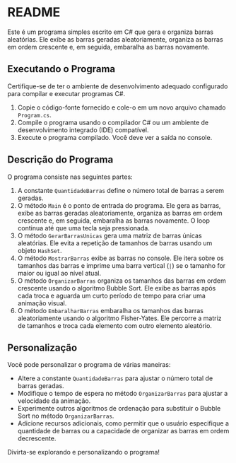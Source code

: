# README

Este é um programa simples escrito em C# que gera e organiza barras aleatórias. Ele exibe as barras geradas aleatoriamente, organiza as barras em ordem crescente e, em seguida, embaralha as barras novamente.

## Executando o Programa

Certifique-se de ter o ambiente de desenvolvimento adequado configurado para compilar e executar programas C#.

1. Copie o código-fonte fornecido e cole-o em um novo arquivo chamado `Program.cs`.
2. Compile o programa usando o compilador C# ou um ambiente de desenvolvimento integrado (IDE) compatível.
3. Execute o programa compilado. Você deve ver a saída no console.

## Descrição do Programa

O programa consiste nas seguintes partes:

1. A constante `QuantidadeBarras` define o número total de barras a serem geradas.
2. O método `Main` é o ponto de entrada do programa. Ele gera as barras, exibe as barras geradas aleatoriamente, organiza as barras em ordem crescente e, em seguida, embaralha as barras novamente. O loop continua até que uma tecla seja pressionada.
3. O método `GerarBarrasUnicas` gera uma matriz de barras únicas aleatórias. Ele evita a repetição de tamanhos de barras usando um objeto `HashSet`.
4. O método `MostrarBarras` exibe as barras no console. Ele itera sobre os tamanhos das barras e imprime uma barra vertical (`|`) se o tamanho for maior ou igual ao nível atual.
5. O método `OrganizarBarras` organiza os tamanhos das barras em ordem crescente usando o algoritmo Bubble Sort. Ele exibe as barras após cada troca e aguarda um curto período de tempo para criar uma animação visual.
6. O método `EmbaralharBarras` embaralha os tamanhos das barras aleatoriamente usando o algoritmo Fisher-Yates. Ele percorre a matriz de tamanhos e troca cada elemento com outro elemento aleatório.

## Personalização

Você pode personalizar o programa de várias maneiras:

- Altere a constante `QuantidadeBarras` para ajustar o número total de barras geradas.
- Modifique o tempo de espera no método `OrganizarBarras` para ajustar a velocidade da animação.
- Experimente outros algoritmos de ordenação para substituir o Bubble Sort no método `OrganizarBarras`.
- Adicione recursos adicionais, como permitir que o usuário especifique a quantidade de barras ou a capacidade de organizar as barras em ordem decrescente.

Divirta-se explorando e personalizando o programa!

